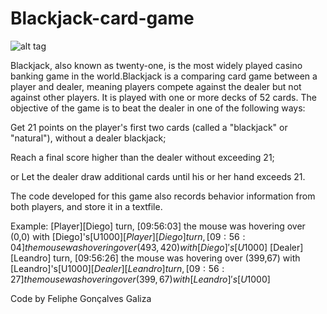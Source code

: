# Blackjack-card-game
![alt tag](http://elcortezhotelcasino.com/wp-content/uploads/2013/08/1010-ElCortez-PageHeaders-Small-Blackjack.jpg)

Blackjack, also known as twenty-one, is the most widely played casino banking game in the world.Blackjack is a comparing card game between a player and dealer, meaning players compete against the dealer but not against other players. It is played with one or more decks of 52 cards. The objective of the game is to beat the dealer in one of the following ways:

Get 21 points on the player's first two cards (called a "blackjack" or "natural"), without a dealer blackjack; 

Reach a final score higher than the dealer without exceeding 21; 

or Let the dealer draw additional cards until his or her hand exceeds 21.

The code developed for this game also records behavior information from both players, and store it in a textfile.

Example:
[Player][Diego] turn, [09:56:03] the mouse was hovering over (0,0) with [Diego]'s[U$1000]
[Player][Diego] turn, [09:56:04] the mouse was hovering over (493,420) with [Diego]'s[U$1000]
[Dealer][Leandro] turn, [09:56:26] the mouse was hovering over (399,67) with [Leandro]'s[U$1000]
[Dealer][Leandro] turn, [09:56:27] the mouse was hovering over (399,67) with [Leandro]'s[U$1000]

Code by Feliphe Gonçalves Galiza

